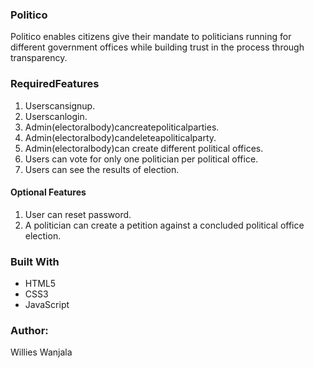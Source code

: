 ### Politico

Politico enables citizens give their mandate to politicians running for different government offices
while building trust in the process through transparency.

### RequiredFeatures

1. Userscansignup.
2. Userscanlogin.
3. Admin(electoralbody)cancreatepoliticalparties.
4. Admin(electoralbody)candeleteapoliticalparty.
5. Admin(electoralbody)can create different political offices.
6. Users can vote for only one politician per political office.
7. Users can see the results of election. 

#### Optional Features

1. User can reset password.
2. A politician can create a petition against a concluded political office election.

### Built With

- HTML5
- CSS3
- JavaScript

### Author:
Willies Wanjala